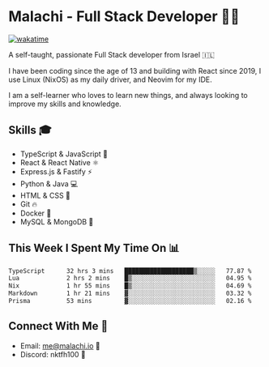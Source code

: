 # Malachi - Full Stack Developer 🚀🔥
[![wakatime](https://wakatime.com/badge/user/112ec769-e669-4b78-a46f-cf4343930741.svg)](https://wakatime.com/@112ec769-e669-4b78-a46f-cf4343930741)

A self-taught, passionate Full Stack developer from Israel 🇮🇱

I have been coding since the age of 13 and building with React since 2019, I use Linux (NixOS) as my daily driver, and Neovim for my IDE.

I am a self-learner who loves to learn new things, and always looking to improve my skills and knowledge.

## Skills 🎓
- TypeScript & JavaScript 💎
- React & React Native ⚛️
- Express.js & Fastify ⚡️
- Python & Java 💻
- HTML & CSS 🎨
- Git 🔥
- Docker 🐳
- MySQL & MongoDB 💾

## This Week I Spent My Time On 📊
<!--START_SECTION:waka-->

```txt
TypeScript      32 hrs 3 mins   ███████████████████▒░░░░░   77.87 %
Lua             2 hrs 2 mins    █▒░░░░░░░░░░░░░░░░░░░░░░░   04.95 %
Nix             1 hr 55 mins    █▒░░░░░░░░░░░░░░░░░░░░░░░   04.69 %
Markdown        1 hr 21 mins    ▓░░░░░░░░░░░░░░░░░░░░░░░░   03.32 %
Prisma          53 mins         ▓░░░░░░░░░░░░░░░░░░░░░░░░   02.16 %
```

<!--END_SECTION:waka-->


## Connect With Me 📱
- Email: me@malachi.io 📧
- Discord: nktfh100 👾

